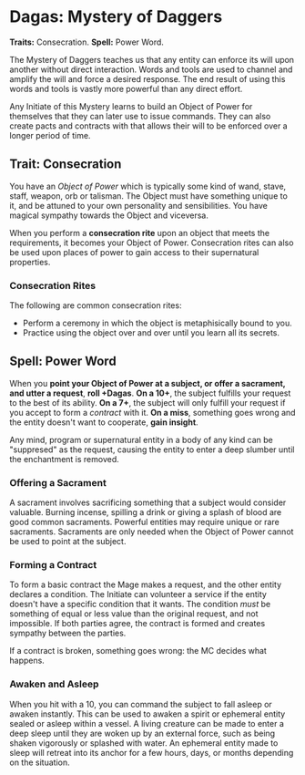# Dagas: Mystery of Daggers

__Traits:__ Consecration. __Spell:__ Power Word.

The Mystery of Daggers teaches us that any entity can enforce its will upon another without direct interaction. 
Words and tools are used to channel and amplify the will and force a desired response. 
The end result of using this words and tools is vastly more powerful than any direct effort. 

Any Initiate of this Mystery learns to build an Object of Power for themselves that they can later use to issue commands. 
They can also create pacts and contracts with that allows their will to be enforced over a longer period of time. 


## Trait: Consecration

You have an _Object of Power_ which is typically some kind of wand, stave, staff, weapon, orb or talisman. 
The Object must have something unique to it, and be attuned to your own personality and sensibilities. 
You have magical sympathy towards the Object and viceversa. 

When you perform a __consecration rite__ upon an object that meets the requirements, it becomes your Object of Power.
Consecration rites can also be used upon places of power to gain access to their supernatural properties. 


### Consecration Rites

The following are common consecration rites:

* Perform a ceremony in which the object is metaphisically bound to you.
* Practice using the object over and over until you learn all its secrets.


## Spell: Power Word 

When you __point your Object of Power at a subject, or offer a sacrament, and utter a request__, __roll +Dagas__. 
__On a 10+__, the subject fulfills your request to the best of its ability.
__On a 7+__, the subject will only fulfill your request if you accept to form a _contract_ with it. 
__On a miss__, something goes wrong and the entity doesn't want to cooperate, __gain insight__.

Any mind, program or supernatural entity in a body of any kind can be "suppresed" as the request, causing the entity to enter a deep slumber until the enchantment is removed.


### Offering a Sacrament

A sacrament involves sacrificing something that a subject would consider valuable. 
Burning incense, spilling a drink or giving a splash of blood are good common sacraments. 
Powerful entities may require unique or rare sacraments.
Sacraments are only needed when the Object of Power cannot be used to point at the subject. 

### Forming a Contract

To form a basic contract the Mage makes a request, and the other entity declares a condition. 
The Initiate can volunteer a service if the entity doesn't have a specific condition that it wants.
The condition _must_ be something of equal or less value than the original request, and not impossible.
If both parties agree, the contract is formed and creates sympathy between the parties. 

If a contract is broken, something goes wrong: the MC decides what happens. 

### Awaken and Asleep

When you hit with a 10, you can command the subject to fall asleep or awaken instantly. This can be used to awaken a spirit or ephemeral entity sealed or asleep within a vessel. A living creature can be made to enter a deep sleep until they are woken up by an external force, such as being shaken vigorously or splashed with water. An ephemeral entity made to sleep will retreat into its anchor for a few hours, days, or months depending on the situation.


